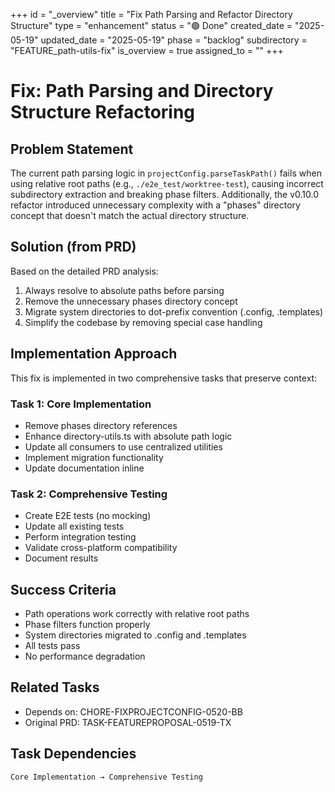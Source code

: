 +++
id = "_overview"
title = "Fix Path Parsing and Refactor Directory Structure"
type = "enhancement"
status = "🟢 Done"
created_date = "2025-05-19"
updated_date = "2025-05-19"
phase = "backlog"
subdirectory = "FEATURE_path-utils-fix"
is_overview = true
assigned_to = ""
+++

# Fix: Path Parsing and Directory Structure Refactoring

## Problem Statement
The current path parsing logic in `projectConfig.parseTaskPath()` fails when using relative root paths (e.g., `./e2e_test/worktree-test`), causing incorrect subdirectory extraction and breaking phase filters. Additionally, the v0.10.0 refactor introduced unnecessary complexity with a "phases" directory concept that doesn't match the actual directory structure.

## Solution (from PRD)
Based on the detailed PRD analysis:
1. Always resolve to absolute paths before parsing
2. Remove the unnecessary phases directory concept  
3. Migrate system directories to dot-prefix convention (.config, .templates)
4. Simplify the codebase by removing special case handling

## Implementation Approach

This fix is implemented in two comprehensive tasks that preserve context:

### Task 1: Core Implementation
- Remove phases directory references
- Enhance directory-utils.ts with absolute path logic
- Update all consumers to use centralized utilities
- Implement migration functionality
- Update documentation inline

### Task 2: Comprehensive Testing
- Create E2E tests (no mocking)
- Update all existing tests
- Perform integration testing
- Validate cross-platform compatibility
- Document results

## Success Criteria
- Path operations work correctly with relative root paths
- Phase filters function properly
- System directories migrated to .config and .templates
- All tests pass
- No performance degradation

## Related Tasks
- Depends on: CHORE-FIXPROJECTCONFIG-0520-BB
- Original PRD: TASK-FEATUREPROPOSAL-0519-TX

## Task Dependencies
```
Core Implementation → Comprehensive Testing
```
